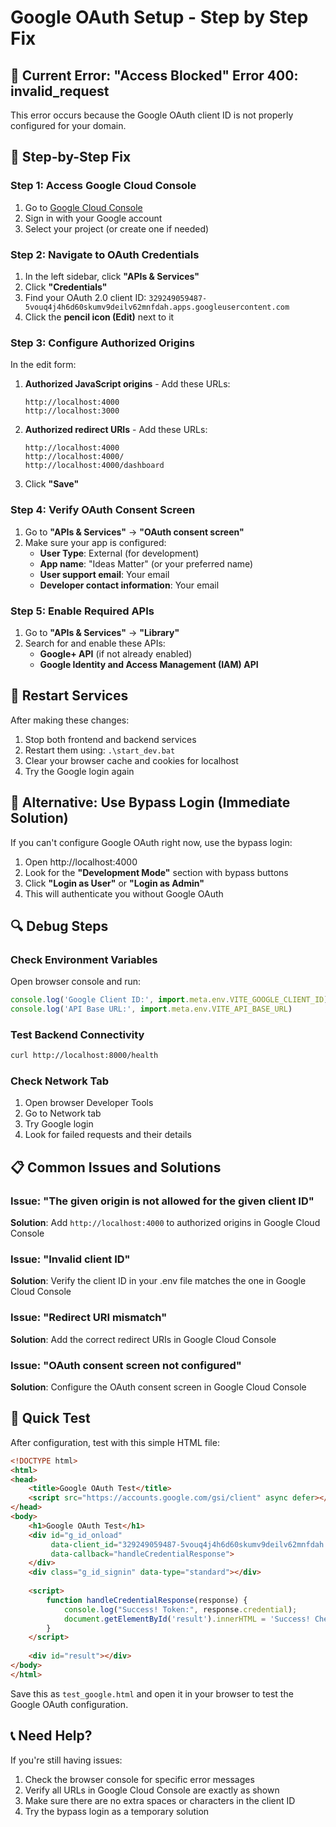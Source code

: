 # Google OAuth Setup - Step by Step Fix

## 🚨 Current Error: "Access Blocked" Error 400: invalid_request

This error occurs because the Google OAuth client ID is not properly configured for your domain.

## 🔧 Step-by-Step Fix

### Step 1: Access Google Cloud Console

1. Go to [Google Cloud Console](https://console.cloud.google.com/)
2. Sign in with your Google account
3. Select your project (or create one if needed)

### Step 2: Navigate to OAuth Credentials

1. In the left sidebar, click **"APIs & Services"**
2. Click **"Credentials"**
3. Find your OAuth 2.0 client ID: `329249059487-5vouq4j4h6d60skumv9deilv62mnfdah.apps.googleusercontent.com`
4. Click the **pencil icon (Edit)** next to it

### Step 3: Configure Authorized Origins

In the edit form:

1. **Authorized JavaScript origins** - Add these URLs:
   ```
   http://localhost:4000
   http://localhost:3000
   ```

2. **Authorized redirect URIs** - Add these URLs:
   ```
   http://localhost:4000
   http://localhost:4000/
   http://localhost:4000/dashboard
   ```

3. Click **"Save"**

### Step 4: Verify OAuth Consent Screen

1. Go to **"APIs & Services"** → **"OAuth consent screen"**
2. Make sure your app is configured:
   - **User Type**: External (for development)
   - **App name**: "Ideas Matter" (or your preferred name)
   - **User support email**: Your email
   - **Developer contact information**: Your email

### Step 5: Enable Required APIs

1. Go to **"APIs & Services"** → **"Library"**
2. Search for and enable these APIs:
   - **Google+ API** (if not already enabled)
   - **Google Identity and Access Management (IAM) API**

## 🔄 Restart Services

After making these changes:

1. Stop both frontend and backend services
2. Restart them using: `.\start_dev.bat`
3. Clear your browser cache and cookies for localhost
4. Try the Google login again

## 🚨 Alternative: Use Bypass Login (Immediate Solution)

If you can't configure Google OAuth right now, use the bypass login:

1. Open http://localhost:4000
2. Look for the **"Development Mode"** section with bypass buttons
3. Click **"Login as User"** or **"Login as Admin"**
4. This will authenticate you without Google OAuth

## 🔍 Debug Steps

### Check Environment Variables

Open browser console and run:
```javascript
console.log('Google Client ID:', import.meta.env.VITE_GOOGLE_CLIENT_ID)
console.log('API Base URL:', import.meta.env.VITE_API_BASE_URL)
```

### Test Backend Connectivity

```bash
curl http://localhost:8000/health
```

### Check Network Tab

1. Open browser Developer Tools
2. Go to Network tab
3. Try Google login
4. Look for failed requests and their details

## 📋 Common Issues and Solutions

### Issue: "The given origin is not allowed for the given client ID"
**Solution**: Add `http://localhost:4000` to authorized origins in Google Cloud Console

### Issue: "Invalid client ID"
**Solution**: Verify the client ID in your .env file matches the one in Google Cloud Console

### Issue: "Redirect URI mismatch"
**Solution**: Add the correct redirect URIs in Google Cloud Console

### Issue: "OAuth consent screen not configured"
**Solution**: Configure the OAuth consent screen in Google Cloud Console

## 🎯 Quick Test

After configuration, test with this simple HTML file:

```html
<!DOCTYPE html>
<html>
<head>
    <title>Google OAuth Test</title>
    <script src="https://accounts.google.com/gsi/client" async defer></script>
</head>
<body>
    <h1>Google OAuth Test</h1>
    <div id="g_id_onload"
         data-client_id="329249059487-5vouq4j4h6d60skumv9deilv62mnfdah.apps.googleusercontent.com"
         data-callback="handleCredentialResponse">
    </div>
    <div class="g_id_signin" data-type="standard"></div>
    
    <script>
        function handleCredentialResponse(response) {
            console.log("Success! Token:", response.credential);
            document.getElementById('result').innerHTML = 'Success! Check console for token.';
        }
    </script>
    
    <div id="result"></div>
</body>
</html>
```

Save this as `test_google.html` and open it in your browser to test the Google OAuth configuration.

## 📞 Need Help?

If you're still having issues:

1. Check the browser console for specific error messages
2. Verify all URLs in Google Cloud Console are exactly as shown
3. Make sure there are no extra spaces or characters in the client ID
4. Try the bypass login as a temporary solution 